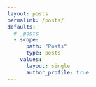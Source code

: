 ```yaml
---
layout: posts
permalink: /posts/
defaults:
  # _posts
  - scope:
      path: "Posts"
      type: posts
    values:
      layout: single
      author_profile: true
---
```

